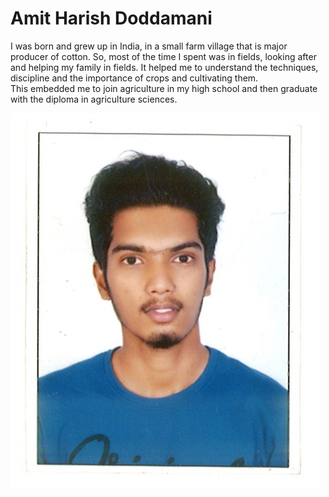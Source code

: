 # Amit Harish Doddamani #
I was born and grew up in India, in a small farm village that is major producer of cotton. So, most of the time I spent was in fields, looking after and helping my family in fields. It helped me to understand the techniques, discipline and the importance of crops and cultivating them.<br>
This embedded me to join agriculture in my high school and then graduate with the diploma in agriculture sciences.

![This is me when I was in high school](https://github.com/amitdoddamani123/my2-doddamani/blob/9613c0b7d1f55d6bb08982768ea67fbdf42b8960/picture/Amit.jpg)